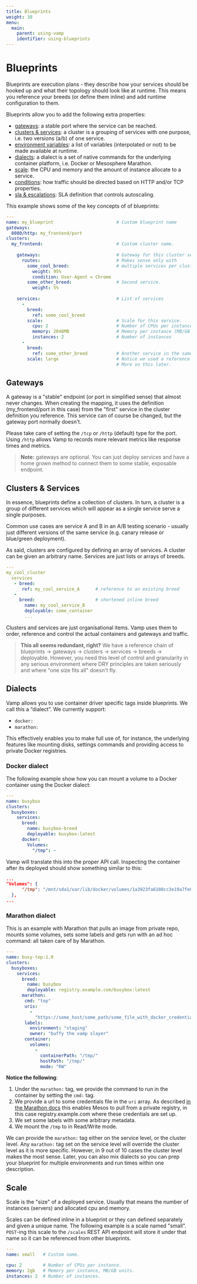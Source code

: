 ```yaml
---
title: Blueprints
weight: 30
menu:
  main:
    parent: using-vamp
    identifier: using-blueprints
---
```


# Blueprints

Blueprints are execution plans - they describe how your services should be hooked up and what their topology should look like at runtime. This means you reference your breeds (or define them inline) and add runtime configuration to them.

Blueprints allow you to add the following extra properties:

- [gateways](#gateways): a stable port where the service can be reached.
- [clusters & services](#clusters-services): a cluster is a grouping of services with one purpose, i.e. two versions (a/b) of one service.
- [environment variables](/documentation/using-vamp/environment_variables/): a list of variables (interpolated or not) to be made available at runtime.
- [dialects](#dialects): a dialect is a set of native commands for the underlying container platform, i.e. Docker or Mesosphere Marathon.
- [scale](#scale): the CPU and memory and the amount of instance allocate to a service.
- [conditions](/documentation/using-vamp/gateways-and-conditions/): how traffic should be directed based on HTTP and/or TCP properties.
- [sla & escalations](/documentation/using-vamp/sla-and-escalations/): SLA definition that controls autoscaling.

This example shows some of the key concepts of of blueprints:

```yaml
---
name: my_blueprint                        # Custom blueprint name
gateways:
  8080/http: my_frontend/port
clusters:
  my_frontend:                            # Custom cluster name.
  
    gateways:                             # Gateway for this cluster services.
      routes:                             # Makes sense only with
        some_cool_breed:                  # multiple services per cluster.
          weight: 95%
          condition: User-Agent = Chrome
        some_other_breed:                 # Second service.
          weight: 5%
          
    services:                             # List of services
      -
        breed:
          ref: some_cool_breed
        scale:                            # Scale for this service.
          cpu: 2                          # Number of CPUs per instance.
          memory: 2048MB                  # Memory per instance (MB/GB units).
          instances: 2                    # Number of instances
      -                                          
        breed: 
          ref: some_other_breed           # Another service in the same cluster.  
        scale: large                      # Notice we used a reference to a "scale". 
                                          # More on this later.
```

## Gateways

A gateway is a "stable" endpoint (or port in simplified sense) that almost never changes. When creating the mapping, it uses the definition (my_frontend/port in this case) from the "first" service in the cluster definition you reference. This service can of course be changed, but the gateway port normally doesn't.

Please take care of setting the `/tcp` or `/http` (default) type for the port. Using `/http` allows Vamp to records more relevant metrics like response times and metrics.

> **Note:** gateways are optional. You can just deploy services and have a home grown method to connect them to some stable, exposable endpoint.

## Clusters & Services

In essence, blueprints define a collection of clusters.
In turn, a cluster is a group of different services which
will appear as a single service serve a single purposes.

Common use cases are service A and B in an A/B testing scenario - usually just different
versions of the same service (e.g. canary release or blue/green deployment).

As said, clusters are configured by defining an array of services. A cluster can be
given an arbitrary name. Services are just lists or arrays of breeds.

```yaml
---
my_cool_cluster
  services
   - breed: 
      ref: my_cool_service_A      # reference to an existing breed
   -
     breed:                       # shortened inline breed
       name: my_cool_service_B
       deployable: some_container
       ...
```

Clusters and services are just organisational items. Vamp uses them to order, reference and control the actual containers and gateways and traffic.

> **This all seems redundant, right?** We have a reference chain of blueprints -> gateways -> clusters -> services -> breeds -> deployable. However, you need this level of control and granularity in any serious environment where DRY principles are taken seriously and where "one size fits all" doesn't fly.


## Dialects

Vamp allows you to use container driver specific tags inside blueprints. We call this a “dialect”. We currently support:

- `docker:`
- `marathon:`

This effectively enables you to make full use of, for instance, the underlying features like mounting disks, settings commands and providing access to private Docker registries.

### Docker dialect

The following example show how you can mount a volume to a Docker container using the Docker dialect:

```yaml
---
name: busybox
clusters:
  busyboxes:
    services:
      breed:
        name: busybox-breed
        deployable: busybox:latest
      docker:
        Volumes:
          "/tmp": ~
```

Vamp will translate this into the proper API call. Inspecting the container after its deployed should show something similar to this:

```json
...
"Volumes": {
      "/tmp": "/mnt/sda1/var/lib/docker/volumes/1a3923fa6108cc3e19a7fe0eeaa2a6c0454688ca6165d1919bf647f5f370d4d5/_data"
  },
...    
```    

### Marathon dialect

This is an example with Marathon that pulls an image from private repo, mounts some volumes, sets some labels and gets run with an ad hoc command: all taken care of by Marathon.

```yaml
---
name: busy-top:1.0
clusters:
  busyboxes:
    services:
      breed:
        name: busybox
        deployable: registry.example.com/busybox:latest
      marathon:
       cmd: "top"
       uris:
         -
           "https://some_host/some_path/some_file_with_docker_credentials"
       labels:
         environment: "staging"
         owner: "buffy the vamp slayer"
       container:
         volumes:
           -
             containerPath: "/tmp/"
             hostPath: "/tmp/"
             mode: "RW"
```
**Notice the following**:

1. Under the `marathon:` tag, we provide the command to run in the container by setting the `cmd:` tag.
2. We provide a url to some credentials file in the `uri` array. As described [in the Marathon docs](https://mesosphere.github.io/marathon/docs/native-docker.html#using-a-private-docker-repository) this enables Mesos
to pull from a private registry, in this case registry.example.com where these credentials are set up.
3. We set some labels with some arbitrary metadata.
4. We mount the `/tmp` to in Read/Write mode.

We can provide the `marathon:` tag either on the service level, or the cluster level. Any `marathon:` tag set on the service level will override the cluster level as it is more specific. However, in 9 out of 10 cases the cluster level makes the most sense. Later, you can also mix dialects so you can prep your blueprint for multiple environments and run times within one description.


## Scale

Scale is the "size" of a deployed service. Usually that means the number of instances (servers) and allocated cpu and memory.

Scales can be defined inline in a blueprint or they can defined separately and given a unique name. The following example is a scale named "small". `POST`-ing this scale to the `/scales` REST API endpoint will store it under that name so it can be referenced from other blueprints.

```yaml
---
name: small   # Custom name.

cpu: 2        # Number of CPUs per instance.
memory: 2gb   # Memory per instance, MB/GB units.
instances: 2  # Number of instances.
```
